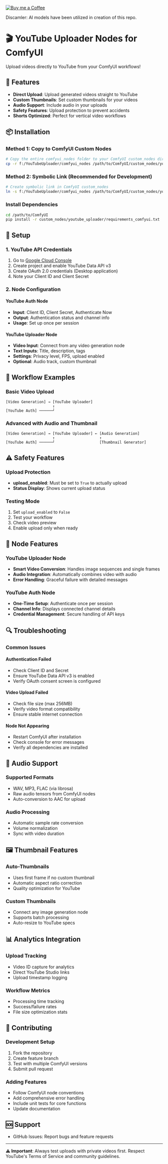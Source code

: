 [![Buy me a Coffee](https://buymeacoffee.com/assets/img/custom_images/yellow_img.png)](https://buymeacoffee.com/chao.k)


Discamler: AI models have been utilized in creation of this repo.

# 🎬 YouTube Uploader Nodes for ComfyUI

Upload videos directly to YouTube from your ComfyUI workflows!

## 🚀 Features

- **Direct Upload**: Upload generated videos straight to YouTube
- **Custom Thumbnails**: Set custom thumbnails for your videos
- **Audio Support**: Include audio in your uploads
- **Safety Features**: Upload protection to prevent accidents
- **Shorts Optimized**: Perfect for vertical video workflows

## 📦 Installation

### Method 1: Copy to ComfyUI Custom Nodes

```bash
# Copy the entire comfyui_nodes folder to your ComfyUI custom_nodes directory
cp -r f:/YouTubeUploader/comfyui_nodes /path/to/ComfyUI/custom_nodes/youtube_uploader
```

### Method 2: Symbolic Link (Recommended for Development)

```bash
# Create symbolic link in ComfyUI custom_nodes
ln -s f:/YouTubeUploader/comfyui_nodes /path/to/ComfyUI/custom_nodes/youtube_uploader
```

### Install Dependencies

```bash
cd /path/to/ComfyUI
pip install -r custom_nodes/youtube_uploader/requirements_comfyui.txt
```

## 🔧 Setup

### 1. YouTube API Credentials

1. Go to [Google Cloud Console](https://console.cloud.google.com/)
2. Create project and enable YouTube Data API v3
3. Create OAuth 2.0 credentials (Desktop application)
4. Note your Client ID and Client Secret

### 2. Node Configuration

#### YouTube Auth Node
- **Input**: Client ID, Client Secret, Authenticate Now
- **Output**: Authentication status and channel info
- **Usage**: Set up once per session

#### YouTube Uploader Node
- **Video Input**: Connect from any video generation node
- **Text Inputs**: Title, description, tags
- **Settings**: Privacy level, FPS, upload enabled
- **Optional**: Audio track, custom thumbnail

## 🎯 Workflow Examples

### Basic Video Upload
```
[Video Generation] → [YouTube Uploader] 
                     ↑
[YouTube Auth] ──────┘
```

### Advanced with Audio and Thumbnail
```
[Video Generation] → [YouTube Uploader] ← [Audio Generation]
                     ↑                    ↑
[YouTube Auth] ──────┘                    [Thumbnail Generator]
```

## ⚠️ Safety Features

### Upload Protection
- **upload_enabled**: Must be set to `True` to actually upload
- **Status Display**: Shows current upload status

### Testing Mode
1. Set `upload_enabled` to `False`
2. Test your workflow
3. Check video preview
4. Enable upload only when ready

## 🎨 Node Features

### YouTube Uploader Node
- **Smart Video Conversion**: Handles image sequences and single frames
- **Audio Integration**: Automatically combines video with audio
- **Error Handling**: Graceful failure with detailed messages

### YouTube Auth Node
- **One-Time Setup**: Authenticate once per session
- **Channel Info**: Displays connected channel details
- **Credential Management**: Secure handling of API keys

## 🔍 Troubleshooting

### Common Issues

#### Authentication Failed
- Check Client ID and Secret
- Ensure YouTube Data API v3 is enabled
- Verify OAuth consent screen is configured

#### Video Upload Failed
- Check file size (max 256MB)
- Verify video format compatibility
- Ensure stable internet connection

#### Node Not Appearing
- Restart ComfyUI after installation
- Check console for error messages
- Verify all dependencies are installed


## 🎵 Audio Support

### Supported Formats
- WAV, MP3, FLAC (via librosa)
- Raw audio tensors from ComfyUI nodes
- Auto-conversion to AAC for upload

### Audio Processing
- Automatic sample rate conversion
- Volume normalization
- Sync with video duration

## 🖼️ Thumbnail Features

### Auto-Thumbnails
- Uses first frame if no custom thumbnail
- Automatic aspect ratio correction
- Quality optimization for YouTube

### Custom Thumbnails
- Connect any image generation node
- Supports batch processing
- Auto-resize to YouTube specs

## 📊 Analytics Integration

### Upload Tracking
- Video ID capture for analytics
- Direct YouTube Studio links
- Upload timestamp logging

### Workflow Metrics
- Processing time tracking
- Success/failure rates
- File size optimization stats

## 🤝 Contributing

### Development Setup
1. Fork the repository
2. Create feature branch
3. Test with multiple ComfyUI versions
4. Submit pull request

### Adding Features
- Follow ComfyUI node conventions
- Add comprehensive error handling
- Include unit tests for core functions
- Update documentation

## 🆘 Support

- GitHub Issues: Report bugs and feature requests

---

**⚠️ Important**: Always test uploads with private videos first. Respect YouTube's Terms of Service and community guidelines.
